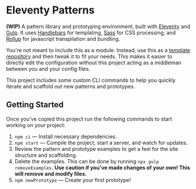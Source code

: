 # Eleventy Patterns

**(WIP)** A pattern library and prototyping environment, built with [Eleventy](https://www.11ty.io/) and [Gulp](https://gulpjs.com/). It uses [Handlebars](https://handlebarsjs.com/) for templating, [Sass](https://sass-lang.com/) for CSS processing, and [Rollup](https://rollupjs.org/) for javascript transpilation and bundling.

You're not meant to include this as a module. Instead, use this as a [template repository](https://css-tricks.com/using-github-template-repos-to-jump-start-static-site-projects/) and then tweak it to fit your needs. This makes it easier to directly edit the configuration without this project acting as a middleman between you and your config files.

This project includes some custom CLI commands to help you quickly iterate and scaffold out new patterns and prototypes.

## Getting Started

Once you've copied this project run the following commands to start working on your project:

1. `npm ci` — Install necessary dependencies.
2. `npm start` — Compile the project, start a server, and watch for updates.
3. Review the pattern and prototype examples to get a feel for the site structure and scaffolding.
4. Delete the examples. This can be done by running `npx gulp removeExamples`. **Use caution if you've made changes of your own! This will remove and modify files.**
5. `npm newPrototype` — Create your first prototype!